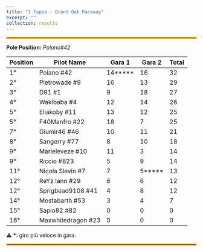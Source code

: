 ```yaml
---
title: "I Tappa - Grand Oak Raceway"
excerpt: ""
collection: results
---
```


<hr style="border: 2px solid orange;" />

**Pole Position:** _Polano#42_

| **Position** | **Pilot Name**      | **Gara 1** | **Gara 2** | **Total** |
|--------------|---------------------|------------|------------|-----------|
| 1°  | Polano #42          | 14**\*** | 16 | 32 |
| 2°  | Pietrowade #9       | 16  | 13 | 29 |
| 3°  | D91 #1              | 9   | 18 | 27 |
| 4°  | Wakibaba #4         | 12  | 14 | 26 |
| 5°  | Eliakoby #11        | 13  | 12 | 25 |
| 5°  | F40Manfro #22       | 18  | 7  | 25 |
| 7°  | Giumir46 #46        | 10  | 11 | 21 |
| 8°  | Sangerry #77        | 8   | 10 | 18 |
| 9°  | Marieleveze #10     | 11  | 3  | 14 |
| 9°  | Riccio #823         | 5   | 9  | 14 |
| 11° | Nicola Slevin #7    | 7   | 5**\*** | 13 |
| 12° | ReYz Iann #29       | 6   | 6  | 12 |
| 12° | Sprigbead9108 #41   | 4   | 8  | 12 |
| 14° | Mostabarth #53      | 3   | 4  | 7  |
| 15° | Sapio82 #82         | 0   | 0  | 0  |
| 16° | Maxwhitedragon #23  | 0   | 0  | 0  |

⚠️ **\***: giro più veloce in gara.
<hr style="border: 2px solid orange;" />
